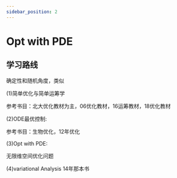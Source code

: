 ```yaml
---
sidebar_position: 2
---
```


# Opt with PDE

## 学习路线

确定性和随机角度，类似

(1)简单优化与简单运筹学

参考书目：北大优化教材为主，06优化教材，16运筹教材，18优化教材

(2)ODE最优控制: 

参考书目：生物优化，12年优化

(3)Opt with PDE:

无限维空间优化问题

(4)variational Analysis
14年那本书
